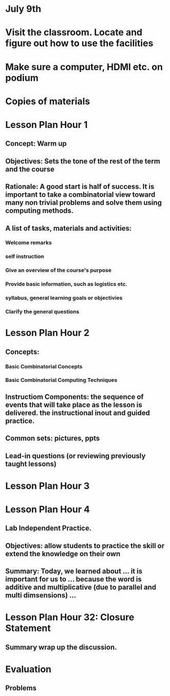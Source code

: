 # July 9th
# Visit the classroom. Locate and figure out how to use the facilities
# Make sure a computer, HDMI etc. on podium 
# Copies of materials

# Lesson Plan Hour 1
## Concept:  Warm up 
## Objectives: Sets the tone of the rest of the term and the course
## Rationale: A good start is half of success. It is important to take a combinatorial view toward many non trivial problems and solve them using computing methods.
## A list of tasks, materials and activities:
### Welcome remarks
### self instruction 
### Give an overview of the course's purpose
### Provide basic information, such as logistics etc.
### syllabus, general learning goals or objectivies
### Clarify the general questions

# Lesson Plan Hour 2
## Concepts: 
### Basic Combinatorial Concepts
### Basic Combinatorial Computing Techniques
## Instructiom Components: the sequence of events that will take place as the lesson is delivered. the instructional inout and guided practice.
## Common sets: pictures, ppts
## Lead-in questions (or reviewing previously taught lessons)


# Lesson Plan Hour 3
## 

# Lesson Plan Hour 4
## Lab Independent Practice. 
## Objectives: allow students to practice the skill or extend the knowledge on their own 

## Summary: Today, we learned about ... it is important for us to ... because the word is additive and multiplicative (due to parallel and multi dimsensions) ...


# Lesson Plan Hour 32: Closure Statement
## Summary wrap up the discussion. 



# Evaluation
## Problems 
